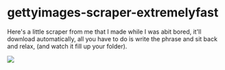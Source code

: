 # gettyimages-scraper-extremelyfast
Here's a little scraper from me that I made while I was abit bored, it'll download automatically, all you have to do is write the phrase and sit back and relax, (and watch it fill up your folder).

<img src="https://i.imgur.com/TWdZqOJ.png">
